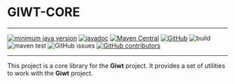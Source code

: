 
# GIWT-CORE

---

[![minimum java version](https://img.shields.io/badge/Java-17+-blue)](https://jdk.java.net/17/)
[![javadoc](https://javadoc.io/badge2/io.github.imagineDevit/giwt-core/javadoc.svg)](https://javadoc.io/doc/io.github.imagineDevit/giwt-core)
[![Maven Central](https://img.shields.io/maven-central/v/io.github.imagineDevit/giwt-core)](https://central.sonatype.com/artifact/io.github.imagineDevit/giwt-core/overview)
[![GitHub](https://img.shields.io/github/license/imagineDevit/giwt-core?style=flat)](https://github.com/imagineDevit/giwt-core/blob/main/LICENSE)
![build](https://github.com/imagineDevit/giwt-core/actions/workflows/maven-publish.yml/badge.svg)
![maven test](https://github.com/imagineDevit/giwt-core/actions/workflows/maven-test.yml/badge.svg)
![GitHub issues](https://img.shields.io/github/issues/imagineDevit/giwt-core)
[![GitHub contributors](https://badgen.net/github/contributors/imagineDevit/giwt-core)](https://github.com/imagineDevit/giwt-core/graphs/contributors)

---

This project is a core library for the **Giwt** project. It provides a set of utilities to work with the **Giwt** project.